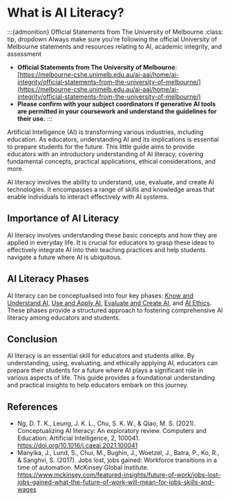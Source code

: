 # What is AI Literacy?

:::{admonition} Official Statements from The University of Melbourne
:class: tip, dropdown
Always make sure you're following the official University of Melbourne statements and resources relating to AI, academic integrity, and assessment
- **Official Statements from The University of Melbourne**: [https://melbourne-cshe.unimelb.edu.au/ai-aai/home/ai-integrity/official-statements-from-the-university-of-melbourne/](https://melbourne-cshe.unimelb.edu.au/ai-aai/home/ai-integrity/official-statements-from-the-university-of-melbourne/)
- **Please confirm with your subject coordinators if generative AI tools are permitted in your coursework and understand the guidelines for their use.**
:::


Artificial Intelligence (AI) is transforming various industries, including education. As educators, understanding AI and its implications is essential to prepare students for the future. This little guide aims to provide educators with an introductory understanding of AI literacy, covering fundamental concepts, practical applications, ethical considerations, and more.

AI literacy involves the ability to understand, use, evaluate, and create AI technologies. It encompasses a range of skills and knowledge areas that enable individuals to interact effectively with AI systems. 

## Importance of AI Literacy

AI literacy involves understanding these basic concepts and how they are applied in everyday life. It is crucial for educators to grasp these ideas to effectively integrate AI into their teaching practices and help students navigate a future where AI is ubiquitous.

## AI Literacy Phases

AI literacy can be conceptualised into four key phases: [Know and Understand AI](knowai.md), [Use and Apply AI](useai.md), [Evaluate and Create AI](evaluateai.md), and [AI Ethics](ethicsai.md). These phases provide a structured approach to fostering comprehensive AI literacy among educators and students.


## Conclusion

AI literacy is an essential skill for educators and students alike. By understanding, using, evaluating, and ethically applying AI, educators can prepare their students for a future where AI plays a significant role in various aspects of life. This guide provides a foundational understanding and practical insights to help educators embark on this journey.

## References

- Ng, D. T. K., Leung, J. K. L., Chu, S. K. W., & Qiao, M. S. (2021). Conceptualizing AI literacy: An exploratory review. Computers and Education: Artificial Intelligence, 2, 100041. https://doi.org/10.1016/j.caeai.2021.100041
- Manyika, J., Lund, S., Chui, M., Bughin, J., Woetzel, J., Batra, P., Ko, R., & Sanghvi, S. (2017). Jobs lost, jobs gained: Workforce transitions in a time of automation. McKinsey Global Institute. https://www.mckinsey.com/featured-insights/future-of-work/jobs-lost-jobs-gained-what-the-future-of-work-will-mean-for-jobs-skills-and-wages


